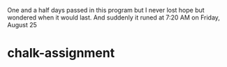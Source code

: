 One and a half days passed in this program but I never lost hope but wondered when it would last.
And suddenly it runed at 7:20 AM on Friday, August 25  

# chalk-assignment
